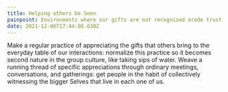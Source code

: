 ```yaml
---
title: Helping others be Seen
painpoint: Environments where our gifts are not recognized erode trust
date: 2021-12-06T17:44:08.638Z
---
```

Make a regular practice of appreciating the gifts that others bring to the everyday table of our interactions: normalize this practice so it becomes second nature in the group culture, like taking sips of water. Weave a running thread of specific appreciations through ordinary meetings, conversations, and gatherings: get people in the habit of collectively witnessing the bigger Selves that live in each one of us.